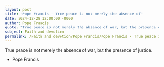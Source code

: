 ```yaml
---
layout: post
title: "Pope Francis - True peace is not merely the absence of"
date: 2024-12-28 12:00:00 -0000
author: Pope Francis
quote: "True peace is not merely the absence of war, but the presence of justice."
subject: Faith and devotion
permalink: /Faith and devotion/Pope Francis/Pope Francis - True peace is not merely the absence of
---
```


True peace is not merely the absence of war, but the presence of justice.

- Pope Francis

